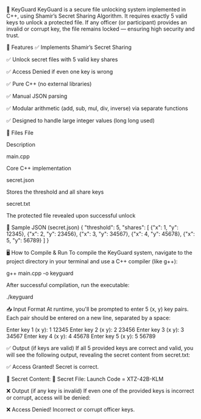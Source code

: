 🔐 KeyGuard
KeyGuard is a secure file unlocking system implemented in C++, using Shamir’s Secret Sharing Algorithm. It requires exactly 5 valid keys to unlock a protected file. If any officer (or participant) provides an invalid or corrupt key, the file remains locked — ensuring high security and trust.

🚀 Features
✅ Implements Shamir’s Secret Sharing

✅ Unlock secret files with 5 valid key shares

✅ Access Denied if even one key is wrong

✅ Pure C++ (no external libraries)

✅ Manual JSON parsing

✅ Modular arithmetic (add, sub, mul, div, inverse) via separate functions

✅ Designed to handle large integer values (long long used)

📁 Files
File

Description

main.cpp

Core C++ implementation

secret.json

Stores the threshold and all share keys

secret.txt

The protected file revealed upon successful unlock

🧪 Sample JSON (secret.json)
{
  "threshold": 5,
  "shares": [
    {"x": 1, "y": 12345},
    {"x": 2, "y": 23456},
    {"x": 3, "y": 34567},
    {"x": 4, "y": 45678},
    {"x": 5, "y": 56789}
  ]
}

🖥️ How to Compile & Run
To compile the KeyGuard system, navigate to the project directory in your terminal and use a C++ compiler (like g++):

g++ main.cpp -o keyguard

After successful compilation, run the executable:

./keyguard

📥 Input Format
At runtime, you'll be prompted to enter 5 (x, y) key pairs. Each pair should be entered on a new line, separated by a space:

Enter key 1 (x y): 1 12345
Enter key 2 (x y): 2 23456
Enter key 3 (x y): 3 34567
Enter key 4 (x y): 4 45678
Enter key 5 (x y): 5 56789

✅ Output (if keys are valid)
If all 5 provided keys are correct and valid, you will see the following output, revealing the secret content from secret.txt:

✅ Access Granted! Secret is correct.
 
📂 Secret Content:
🔐 Secret File: Launch Code = XTZ-42B-KLM

❌ Output (if any key is invalid)
If even one of the provided keys is incorrect or corrupt, access will be denied:

❌ Access Denied! Incorrect or corrupt officer keys.
